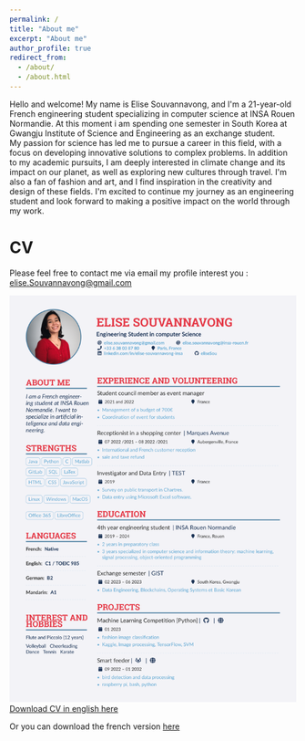 ```yaml
---
permalink: /
title: "About me"
excerpt: "About me"
author_profile: true
redirect_from: 
  - /about/
  - /about.html
---
```


<p>Hello and welcome! My name is Elise Souvannavong, and I'm a 21-year-old French engineering student specializing in computer science at INSA Rouen Normandie. At this moment i am spending one semester in South Korea at Gwangju Institute of Science and Engineering as an exchange student.<br>
My passion for science has led me to pursue a career in this field, with a focus on developing innovative solutions to complex problems. In addition to my academic pursuits, I am deeply interested in climate change and its impact on our planet, as well as exploring new cultures through travel. I'm also a fan of fashion and art, and I find inspiration in the creativity and design of these fields. I'm excited to continue my journey as an engineering student and look forward to making a positive impact on the world through my work. </p>

CV 
======
Please feel free to contact me via email my profile interest you : <elise.Souvannavong@gmail.com>

![CV_anglais](/assets/CV_latex-1.png)
[Download CV in english here](http://eliseSou.github.io/files/CV_latex.pdf)

Or you can download the french version [here](http://eliseSou.github.io/files/CV_fr.pdf)


